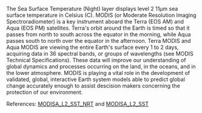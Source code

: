 The Sea Surface Temperature (Night) layer displays level 2 11µm sea surface temperature in Celsius (C). MODIS (or Moderate Resolution Imaging Spectroradiometer) is a key instrument aboard the Terra (EOS AM) and Aqua (EOS PM) satellites. Terra's orbit around the Earth is timed so that it passes from north to south across the equator in the morning, while Aqua passes south to north over the equator in the afternoon. Terra MODIS and Aqua MODIS are viewing the entire Earth's surface every 1 to 2 days, acquiring data in 36 spectral bands, or groups of wavelengths (see MODIS Technical Specifications). These data will improve our understanding of global dynamics and processes occurring on the land, in the oceans, and in the lower atmosphere. MODIS is playing a vital role in the development of validated, global, interactive Earth system models able to predict global change accurately enough to assist descision makers concerning the protection of our environment.

References: [MODISA_L2_SST_NRT](https://cmr.earthdata.nasa.gov/search/concepts/C1641945527-OB_DAAC.html) and [MODISA_L2_SST](https://cmr.earthdata.nasa.gov/search/concepts/C1615905765-OB_DAAC.html)